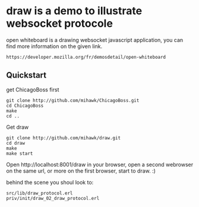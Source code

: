 draw is a demo to illustrate websocket protocole
================================================

open whiteboard is a drawing websocket javascript application,
you can find more information on the given link. 

    https://developer.mozilla.org/fr/demosdetail/open-whiteboard


Quickstart
----------

get ChicagoBoss first

    git clone http://github.com/mihawk/ChicagoBoss.git
    cd ChicagoBoss 
    make
    cd ..
    
    
Get draw 
    
    git clone http://github.com/mihawk/draw.git
    cd draw
    make
    make start

Open http://localhost:8001/draw in your browser, 
open a second webrowser on the same url, or more
on the first browser, start to draw. :) 

behind the scene you shoul look to:

    src/lib/draw_protocol.erl
    priv/init/draw_02_draw_protocol.erl



    


